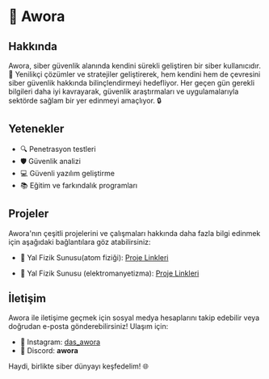 # 🌟 Awora

## Hakkında
Awora, siber güvenlik alanında kendini sürekli geliştiren bir siber kullanıcıdır. 🚀 Yenilikçi çözümler ve stratejiler geliştirerek, hem kendini hem de çevresini siber güvenlik hakkında bilinçlendirmeyi hedefliyor. Her geçen gün gerekli bilgileri daha iyi kavrayarak, güvenlik araştırmaları ve uygulamalarıyla sektörde sağlam bir yer edinmeyi amaçlıyor. 🔒

## Yetenekler
- 🔍 Penetrasyon testleri
- 🛡️ Güvenlik analizi
- 💻 Güvenli yazılım geliştirme
- 📚 Eğitim ve farkındalık programları

## Projeler
Awora'nın çeşitli projelerini ve çalışmaları hakkında daha fazla bilgi edinmek için aşağıdaki bağlantılara göz atabilirsiniz:

- 🎤 Yal Fizik Sunusu(atom fiziği): [Proje Linkleri](https://1drv.ms/p/s!AqgWA45qWqLCgnNmrBqq_TVPTU60?e=aF7P6k)
  
- 🎤 Yal Fizik Sunusu (elektromanyetizma): [Proje Linkleri](https://www.canva.com/design/DAGRSpG5pNY/2aBY7Y2ne5H7dKL7er9YDQ/edit?utm_content=DAGRSpG5pNY&utm_campaign=designshare&utm_medium=link2&utm_source=sharebutton)
## İletişim
Awora ile iletişime geçmek için sosyal medya hesaplarını takip edebilir veya doğrudan e-posta gönderebilirsiniz! Ulaşım için:

- 📸 Instagram: [das_awora](https://instagram.com/das_awora)
- 💬 Discord: __awora__

Haydi, birlikte siber dünyayı keşfedelim! 🌐
